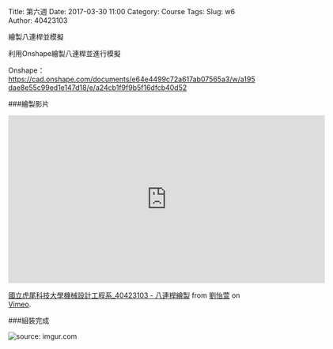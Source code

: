 Title: 第六週
Date: 2017-03-30 11:00
Category: Course
Tags: 
Slug: w6
Author: 40423103

繪製八連桿並模擬

<!-- PELICAN_END_SUMMARY -->

利用Onshape繪製八連桿並進行模擬

Onshape：<a href="https://cad.onshape.com/documents/e64e4499c72a617ab07565a3/w/a195dae8e55c99ed1e147d18/e/a24cb1f9f9b5f16dfcb40d52">https://cad.onshape.com/documents/e64e4499c72a617ab07565a3/w/a195dae8e55c99ed1e147d18/e/a24cb1f9f9b5f16dfcb40d52</a>

###繪製影片

<iframe src="https://player.vimeo.com/video/214894807" width="640" height="340" frameborder="0" webkitallowfullscreen mozallowfullscreen allowfullscreen></iframe> <p><a href="https://vimeo.com/214894807">國立虎尾科技大學機械設計工程系_40423103 - 八連桿繪製</a> from <a href="https://vimeo.com/user45467634">劉怡萱</a> on <a href="https://vimeo.com">Vimeo</a>.</p>

###組裝完成

<img src="http://i.imgur.com/gC0RTb8.png" title="source: imgur.com" />





